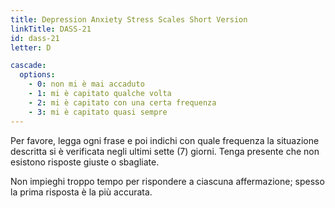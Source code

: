 ```yaml
---
title: Depression Anxiety Stress Scales Short Version
linkTitle: DASS-21
id: dass-21
letter: D

cascade:
  options:
    - 0: non mi è mai accaduto
    - 1: mi è capitato qualche volta
    - 2: mi è capitato con una certa frequenza
    - 3: mi è capitato quasi sempre
---
```

<p>Per favore, legga ogni frase e poi indichi con quale frequenza la situazione descritta si è verificata negli ultimi sette (7) giorni. Tenga presente che non esistono risposte giuste o sbagliate.</p>
<p>Non impieghi troppo tempo per rispondere a ciascuna affermazione; spesso la prima
risposta è la più accurata.</p>